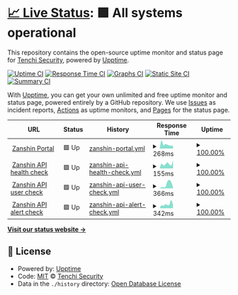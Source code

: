# [📈 Live Status](https://status.zanshin.tenchisecurity.com): <!--live status--> **🟩 All systems operational**

This repository contains the open-source uptime monitor and status page for [Tenchi Security](https://www.tenchisecurity.com), powered by [Upptime](https://github.com/upptime/upptime).

[![Uptime CI](https://github.com/tenchi-security/zanshin_status/workflows/Uptime%20CI/badge.svg)](https://github.com/tenchi-security/zanshin_status/actions?query=workflow%3A%22Uptime+CI%22)
[![Response Time CI](https://github.com/tenchi-security/zanshin_status/workflows/Response%20Time%20CI/badge.svg)](https://github.com/tenchi-security/zanshin_status/actions?query=workflow%3A%22Response+Time+CI%22)
[![Graphs CI](https://github.com/tenchi-security/zanshin_status/workflows/Graphs%20CI/badge.svg)](https://github.com/tenchi-security/zanshin_status/actions?query=workflow%3A%22Graphs+CI%22)
[![Static Site CI](https://github.com/tenchi-security/zanshin_status/workflows/Static%20Site%20CI/badge.svg)](https://github.com/tenchi-security/zanshin_status/actions?query=workflow%3A%22Static+Site+CI%22)
[![Summary CI](https://github.com/tenchi-security/zanshin_status/workflows/Summary%20CI/badge.svg)](https://github.com/tenchi-security/zanshin_status/actions?query=workflow%3A%22Summary+CI%22)

With [Upptime](https://upptime.js.org), you can get your own unlimited and free uptime monitor and status page, powered entirely by a GitHub repository. We use [Issues](https://github.com/tenchi-security/zanshin_status/issues) as incident reports, [Actions](https://github.com/tenchi-security/zanshin_status/actions) as uptime monitors, and [Pages](https://status.zanshin.tenchisecurity.com) for the status page.

<!--start: status pages-->
<!-- This summary is generated by Upptime (https://github.com/upptime/upptime) -->
<!-- Do not edit this manually, your changes will be overwritten -->
<!-- prettier-ignore -->
| URL | Status | History | Response Time | Uptime |
| --- | ------ | ------- | ------------- | ------ |
| <img alt="" src="https://icons.duckduckgo.com/ip3/zanshin.tenchisecurity.com.ico" height="13"> [Zanshin Portal](https://zanshin.tenchisecurity.com) | 🟩 Up | [zanshin-portal.yml](https://github.com/tenchi-security/zanshin_status/commits/HEAD/history/zanshin-portal.yml) | <details><summary><img alt="Response time graph" src="./graphs/zanshin-portal/response-time-week.png" height="20"> 268ms</summary><br><a href="https://status.zanshin.tenchisecurity.com/history/zanshin-portal"><img alt="Response time 495" src="https://img.shields.io/endpoint?url=https%3A%2F%2Fraw.githubusercontent.com%2Ftenchi-security%2Fzanshin_status%2FHEAD%2Fapi%2Fzanshin-portal%2Fresponse-time.json"></a><br><a href="https://status.zanshin.tenchisecurity.com/history/zanshin-portal"><img alt="24-hour response time 187" src="https://img.shields.io/endpoint?url=https%3A%2F%2Fraw.githubusercontent.com%2Ftenchi-security%2Fzanshin_status%2FHEAD%2Fapi%2Fzanshin-portal%2Fresponse-time-day.json"></a><br><a href="https://status.zanshin.tenchisecurity.com/history/zanshin-portal"><img alt="7-day response time 268" src="https://img.shields.io/endpoint?url=https%3A%2F%2Fraw.githubusercontent.com%2Ftenchi-security%2Fzanshin_status%2FHEAD%2Fapi%2Fzanshin-portal%2Fresponse-time-week.json"></a><br><a href="https://status.zanshin.tenchisecurity.com/history/zanshin-portal"><img alt="30-day response time 393" src="https://img.shields.io/endpoint?url=https%3A%2F%2Fraw.githubusercontent.com%2Ftenchi-security%2Fzanshin_status%2FHEAD%2Fapi%2Fzanshin-portal%2Fresponse-time-month.json"></a><br><a href="https://status.zanshin.tenchisecurity.com/history/zanshin-portal"><img alt="1-year response time 479" src="https://img.shields.io/endpoint?url=https%3A%2F%2Fraw.githubusercontent.com%2Ftenchi-security%2Fzanshin_status%2FHEAD%2Fapi%2Fzanshin-portal%2Fresponse-time-year.json"></a></details> | <details><summary><a href="https://status.zanshin.tenchisecurity.com/history/zanshin-portal">100.00%</a></summary><a href="https://status.zanshin.tenchisecurity.com/history/zanshin-portal"><img alt="All-time uptime 99.99%" src="https://img.shields.io/endpoint?url=https%3A%2F%2Fraw.githubusercontent.com%2Ftenchi-security%2Fzanshin_status%2FHEAD%2Fapi%2Fzanshin-portal%2Fuptime.json"></a><br><a href="https://status.zanshin.tenchisecurity.com/history/zanshin-portal"><img alt="24-hour uptime 100.00%" src="https://img.shields.io/endpoint?url=https%3A%2F%2Fraw.githubusercontent.com%2Ftenchi-security%2Fzanshin_status%2FHEAD%2Fapi%2Fzanshin-portal%2Fuptime-day.json"></a><br><a href="https://status.zanshin.tenchisecurity.com/history/zanshin-portal"><img alt="7-day uptime 100.00%" src="https://img.shields.io/endpoint?url=https%3A%2F%2Fraw.githubusercontent.com%2Ftenchi-security%2Fzanshin_status%2FHEAD%2Fapi%2Fzanshin-portal%2Fuptime-week.json"></a><br><a href="https://status.zanshin.tenchisecurity.com/history/zanshin-portal"><img alt="30-day uptime 99.98%" src="https://img.shields.io/endpoint?url=https%3A%2F%2Fraw.githubusercontent.com%2Ftenchi-security%2Fzanshin_status%2FHEAD%2Fapi%2Fzanshin-portal%2Fuptime-month.json"></a><br><a href="https://status.zanshin.tenchisecurity.com/history/zanshin-portal"><img alt="1-year uptime 100.00%" src="https://img.shields.io/endpoint?url=https%3A%2F%2Fraw.githubusercontent.com%2Ftenchi-security%2Fzanshin_status%2FHEAD%2Fapi%2Fzanshin-portal%2Fuptime-year.json"></a></details>
| <img alt="" src="https://zanshin.tenchisecurity.com/assets/logo/T-gray.svg" height="13"> [Zanshin API health check](https://api.zanshin.tenchisecurity.com/ping) | 🟩 Up | [zanshin-api-health-check.yml](https://github.com/tenchi-security/zanshin_status/commits/HEAD/history/zanshin-api-health-check.yml) | <details><summary><img alt="Response time graph" src="./graphs/zanshin-api-health-check/response-time-week.png" height="20"> 155ms</summary><br><a href="https://status.zanshin.tenchisecurity.com/history/zanshin-api-health-check"><img alt="Response time 144" src="https://img.shields.io/endpoint?url=https%3A%2F%2Fraw.githubusercontent.com%2Ftenchi-security%2Fzanshin_status%2FHEAD%2Fapi%2Fzanshin-api-health-check%2Fresponse-time.json"></a><br><a href="https://status.zanshin.tenchisecurity.com/history/zanshin-api-health-check"><img alt="24-hour response time 261" src="https://img.shields.io/endpoint?url=https%3A%2F%2Fraw.githubusercontent.com%2Ftenchi-security%2Fzanshin_status%2FHEAD%2Fapi%2Fzanshin-api-health-check%2Fresponse-time-day.json"></a><br><a href="https://status.zanshin.tenchisecurity.com/history/zanshin-api-health-check"><img alt="7-day response time 155" src="https://img.shields.io/endpoint?url=https%3A%2F%2Fraw.githubusercontent.com%2Ftenchi-security%2Fzanshin_status%2FHEAD%2Fapi%2Fzanshin-api-health-check%2Fresponse-time-week.json"></a><br><a href="https://status.zanshin.tenchisecurity.com/history/zanshin-api-health-check"><img alt="30-day response time 122" src="https://img.shields.io/endpoint?url=https%3A%2F%2Fraw.githubusercontent.com%2Ftenchi-security%2Fzanshin_status%2FHEAD%2Fapi%2Fzanshin-api-health-check%2Fresponse-time-month.json"></a><br><a href="https://status.zanshin.tenchisecurity.com/history/zanshin-api-health-check"><img alt="1-year response time 143" src="https://img.shields.io/endpoint?url=https%3A%2F%2Fraw.githubusercontent.com%2Ftenchi-security%2Fzanshin_status%2FHEAD%2Fapi%2Fzanshin-api-health-check%2Fresponse-time-year.json"></a></details> | <details><summary><a href="https://status.zanshin.tenchisecurity.com/history/zanshin-api-health-check">100.00%</a></summary><a href="https://status.zanshin.tenchisecurity.com/history/zanshin-api-health-check"><img alt="All-time uptime 100.00%" src="https://img.shields.io/endpoint?url=https%3A%2F%2Fraw.githubusercontent.com%2Ftenchi-security%2Fzanshin_status%2FHEAD%2Fapi%2Fzanshin-api-health-check%2Fuptime.json"></a><br><a href="https://status.zanshin.tenchisecurity.com/history/zanshin-api-health-check"><img alt="24-hour uptime 100.00%" src="https://img.shields.io/endpoint?url=https%3A%2F%2Fraw.githubusercontent.com%2Ftenchi-security%2Fzanshin_status%2FHEAD%2Fapi%2Fzanshin-api-health-check%2Fuptime-day.json"></a><br><a href="https://status.zanshin.tenchisecurity.com/history/zanshin-api-health-check"><img alt="7-day uptime 100.00%" src="https://img.shields.io/endpoint?url=https%3A%2F%2Fraw.githubusercontent.com%2Ftenchi-security%2Fzanshin_status%2FHEAD%2Fapi%2Fzanshin-api-health-check%2Fuptime-week.json"></a><br><a href="https://status.zanshin.tenchisecurity.com/history/zanshin-api-health-check"><img alt="30-day uptime 100.00%" src="https://img.shields.io/endpoint?url=https%3A%2F%2Fraw.githubusercontent.com%2Ftenchi-security%2Fzanshin_status%2FHEAD%2Fapi%2Fzanshin-api-health-check%2Fuptime-month.json"></a><br><a href="https://status.zanshin.tenchisecurity.com/history/zanshin-api-health-check"><img alt="1-year uptime 100.00%" src="https://img.shields.io/endpoint?url=https%3A%2F%2Fraw.githubusercontent.com%2Ftenchi-security%2Fzanshin_status%2FHEAD%2Fapi%2Fzanshin-api-health-check%2Fuptime-year.json"></a></details>
| <img alt="" src="https://zanshin.tenchisecurity.com/assets/logo/T-gray.svg" height="13"> [Zanshin API user check](https://api.zanshin.tenchisecurity.com/me) | 🟩 Up | [zanshin-api-user-check.yml](https://github.com/tenchi-security/zanshin_status/commits/HEAD/history/zanshin-api-user-check.yml) | <details><summary><img alt="Response time graph" src="./graphs/zanshin-api-user-check/response-time-week.png" height="20"> 366ms</summary><br><a href="https://status.zanshin.tenchisecurity.com/history/zanshin-api-user-check"><img alt="Response time 374" src="https://img.shields.io/endpoint?url=https%3A%2F%2Fraw.githubusercontent.com%2Ftenchi-security%2Fzanshin_status%2FHEAD%2Fapi%2Fzanshin-api-user-check%2Fresponse-time.json"></a><br><a href="https://status.zanshin.tenchisecurity.com/history/zanshin-api-user-check"><img alt="24-hour response time 78" src="https://img.shields.io/endpoint?url=https%3A%2F%2Fraw.githubusercontent.com%2Ftenchi-security%2Fzanshin_status%2FHEAD%2Fapi%2Fzanshin-api-user-check%2Fresponse-time-day.json"></a><br><a href="https://status.zanshin.tenchisecurity.com/history/zanshin-api-user-check"><img alt="7-day response time 366" src="https://img.shields.io/endpoint?url=https%3A%2F%2Fraw.githubusercontent.com%2Ftenchi-security%2Fzanshin_status%2FHEAD%2Fapi%2Fzanshin-api-user-check%2Fresponse-time-week.json"></a><br><a href="https://status.zanshin.tenchisecurity.com/history/zanshin-api-user-check"><img alt="30-day response time 343" src="https://img.shields.io/endpoint?url=https%3A%2F%2Fraw.githubusercontent.com%2Ftenchi-security%2Fzanshin_status%2FHEAD%2Fapi%2Fzanshin-api-user-check%2Fresponse-time-month.json"></a><br><a href="https://status.zanshin.tenchisecurity.com/history/zanshin-api-user-check"><img alt="1-year response time 341" src="https://img.shields.io/endpoint?url=https%3A%2F%2Fraw.githubusercontent.com%2Ftenchi-security%2Fzanshin_status%2FHEAD%2Fapi%2Fzanshin-api-user-check%2Fresponse-time-year.json"></a></details> | <details><summary><a href="https://status.zanshin.tenchisecurity.com/history/zanshin-api-user-check">100.00%</a></summary><a href="https://status.zanshin.tenchisecurity.com/history/zanshin-api-user-check"><img alt="All-time uptime 99.97%" src="https://img.shields.io/endpoint?url=https%3A%2F%2Fraw.githubusercontent.com%2Ftenchi-security%2Fzanshin_status%2FHEAD%2Fapi%2Fzanshin-api-user-check%2Fuptime.json"></a><br><a href="https://status.zanshin.tenchisecurity.com/history/zanshin-api-user-check"><img alt="24-hour uptime 100.00%" src="https://img.shields.io/endpoint?url=https%3A%2F%2Fraw.githubusercontent.com%2Ftenchi-security%2Fzanshin_status%2FHEAD%2Fapi%2Fzanshin-api-user-check%2Fuptime-day.json"></a><br><a href="https://status.zanshin.tenchisecurity.com/history/zanshin-api-user-check"><img alt="7-day uptime 100.00%" src="https://img.shields.io/endpoint?url=https%3A%2F%2Fraw.githubusercontent.com%2Ftenchi-security%2Fzanshin_status%2FHEAD%2Fapi%2Fzanshin-api-user-check%2Fuptime-week.json"></a><br><a href="https://status.zanshin.tenchisecurity.com/history/zanshin-api-user-check"><img alt="30-day uptime 100.00%" src="https://img.shields.io/endpoint?url=https%3A%2F%2Fraw.githubusercontent.com%2Ftenchi-security%2Fzanshin_status%2FHEAD%2Fapi%2Fzanshin-api-user-check%2Fuptime-month.json"></a><br><a href="https://status.zanshin.tenchisecurity.com/history/zanshin-api-user-check"><img alt="1-year uptime 99.98%" src="https://img.shields.io/endpoint?url=https%3A%2F%2Fraw.githubusercontent.com%2Ftenchi-security%2Fzanshin_status%2FHEAD%2Fapi%2Fzanshin-api-user-check%2Fuptime-year.json"></a></details>
| <img alt="" src="https://zanshin.tenchisecurity.com/assets/logo/T-gray.svg" height="13"> [Zanshin API alert check](https://api.zanshin.tenchisecurity.com/alerts) | 🟩 Up | [zanshin-api-alert-check.yml](https://github.com/tenchi-security/zanshin_status/commits/HEAD/history/zanshin-api-alert-check.yml) | <details><summary><img alt="Response time graph" src="./graphs/zanshin-api-alert-check/response-time-week.png" height="20"> 342ms</summary><br><a href="https://status.zanshin.tenchisecurity.com/history/zanshin-api-alert-check"><img alt="Response time 1567" src="https://img.shields.io/endpoint?url=https%3A%2F%2Fraw.githubusercontent.com%2Ftenchi-security%2Fzanshin_status%2FHEAD%2Fapi%2Fzanshin-api-alert-check%2Fresponse-time.json"></a><br><a href="https://status.zanshin.tenchisecurity.com/history/zanshin-api-alert-check"><img alt="24-hour response time 292" src="https://img.shields.io/endpoint?url=https%3A%2F%2Fraw.githubusercontent.com%2Ftenchi-security%2Fzanshin_status%2FHEAD%2Fapi%2Fzanshin-api-alert-check%2Fresponse-time-day.json"></a><br><a href="https://status.zanshin.tenchisecurity.com/history/zanshin-api-alert-check"><img alt="7-day response time 342" src="https://img.shields.io/endpoint?url=https%3A%2F%2Fraw.githubusercontent.com%2Ftenchi-security%2Fzanshin_status%2FHEAD%2Fapi%2Fzanshin-api-alert-check%2Fresponse-time-week.json"></a><br><a href="https://status.zanshin.tenchisecurity.com/history/zanshin-api-alert-check"><img alt="30-day response time 413" src="https://img.shields.io/endpoint?url=https%3A%2F%2Fraw.githubusercontent.com%2Ftenchi-security%2Fzanshin_status%2FHEAD%2Fapi%2Fzanshin-api-alert-check%2Fresponse-time-month.json"></a><br><a href="https://status.zanshin.tenchisecurity.com/history/zanshin-api-alert-check"><img alt="1-year response time 1805" src="https://img.shields.io/endpoint?url=https%3A%2F%2Fraw.githubusercontent.com%2Ftenchi-security%2Fzanshin_status%2FHEAD%2Fapi%2Fzanshin-api-alert-check%2Fresponse-time-year.json"></a></details> | <details><summary><a href="https://status.zanshin.tenchisecurity.com/history/zanshin-api-alert-check">100.00%</a></summary><a href="https://status.zanshin.tenchisecurity.com/history/zanshin-api-alert-check"><img alt="All-time uptime 99.79%" src="https://img.shields.io/endpoint?url=https%3A%2F%2Fraw.githubusercontent.com%2Ftenchi-security%2Fzanshin_status%2FHEAD%2Fapi%2Fzanshin-api-alert-check%2Fuptime.json"></a><br><a href="https://status.zanshin.tenchisecurity.com/history/zanshin-api-alert-check"><img alt="24-hour uptime 100.00%" src="https://img.shields.io/endpoint?url=https%3A%2F%2Fraw.githubusercontent.com%2Ftenchi-security%2Fzanshin_status%2FHEAD%2Fapi%2Fzanshin-api-alert-check%2Fuptime-day.json"></a><br><a href="https://status.zanshin.tenchisecurity.com/history/zanshin-api-alert-check"><img alt="7-day uptime 100.00%" src="https://img.shields.io/endpoint?url=https%3A%2F%2Fraw.githubusercontent.com%2Ftenchi-security%2Fzanshin_status%2FHEAD%2Fapi%2Fzanshin-api-alert-check%2Fuptime-week.json"></a><br><a href="https://status.zanshin.tenchisecurity.com/history/zanshin-api-alert-check"><img alt="30-day uptime 100.00%" src="https://img.shields.io/endpoint?url=https%3A%2F%2Fraw.githubusercontent.com%2Ftenchi-security%2Fzanshin_status%2FHEAD%2Fapi%2Fzanshin-api-alert-check%2Fuptime-month.json"></a><br><a href="https://status.zanshin.tenchisecurity.com/history/zanshin-api-alert-check"><img alt="1-year uptime 99.94%" src="https://img.shields.io/endpoint?url=https%3A%2F%2Fraw.githubusercontent.com%2Ftenchi-security%2Fzanshin_status%2FHEAD%2Fapi%2Fzanshin-api-alert-check%2Fuptime-year.json"></a></details>

<!--end: status pages-->

[**Visit our status website →**](https://status.zanshin.tenchisecurity.com)

## 📄 License

- Powered by: [Upptime](https://github.com/upptime/upptime)
- Code: [MIT](./LICENSE) © [Tenchi Security](https://www.tenchisecurity.com)
- Data in the `./history` directory: [Open Database License](https://opendatacommons.org/licenses/odbl/1-0/)
